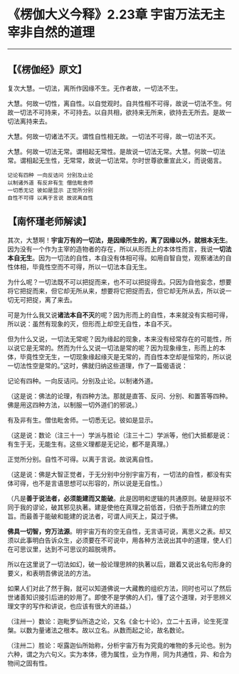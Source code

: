 # 《楞伽大义今释》2.23章 宇宙万法无主宰非自然的道理

------

## 【《楞伽经》原文】

复次大慧。一切法，离所作因缘不生。无作者故，一切法不生。

大慧。何故一切性，离自性。以自觉观时。自共性相不可得，故说一切法不生。何故一切法不可持来，不可持去。以自共相，欲持来无所来，欲持去无所去。是故一切法离持来去。

大慧。何故一切诸法不灭。谓性自性相无故。一切法不可得，故一切法不灭。

大慧。何故一切法无常。谓相起无常性。是故说一切法无常。大慧。何故一切法常。谓相起无生性，无常常，故说一切法常。尔时世尊欲重宣此义，而说偈言。

```
记论有四种 一向反诘问 分别及止论
以制诸外道 有反非有生 僧佉毗舍师
一切悉无记 彼如是显示 正觉所分别
自性不可得 以离于言说 故说离自性
```



## 【南怀瑾老师解读】

其次，大慧啊！**宇宙万有的一切法，是因缘所生的，离了因缘以外，就根本无生**。因为没有一个作为主宰的造物者的存在，所以从形而上的本体性而言，我说**一切法本自无生**。因为一切法的自性，本自没有体相可得。如用自智自觉，观察诸法的自性体相，毕竟性空而不可得，所以一切法本自无生。

为什么呢？一切法既不可以把捉而来，也不可以把捉得去。只因为自他妄念，想要将它把捉而来，但它却无所从来，想要将它把捉而去，但它却无所从去，所以说一切无可把捉，离了来去。

可是为什么我又说**诸法本自不灭**的呢？因为形而上的自性，本来就没有实相可得，所以说：虽然有现象的灭，但形而上却空无自性，本自不灭。

但为什么又说，一切法无常呢？因为缘起的现象，本来没有经常存在的可能性，所以说它是无常的。然而为什么又说一切法是常的呢？因为现象缘生，形而上的本体，毕竟性空无生，一切现象缘起缘灭是无常的，而自性本空却是恒常的，所以说一切法性空是常的。”这时，佛就归纳这些道理，作了一篇偈语说：

记论有四种。一向反诘问。分别及止论。以制诸外道。

（这是说：佛法的论理，有四种方法。那就是直答、反问、分别、和置答等四种。佛是用这四种方法，以制服一切外道们的邪说。）

有及非有生。僧佉毗舍师。一切悉无记。彼如是显示。

（这是说：数论（注三十一）学派与胜论（注三十二）学派等，他们大抵都是说：有生于无，无能生有。这些义理都是无记论，都不是真理。）

正觉所分别。自性不可得。以离于言说。故说离自性。

（这是说：佛是大智正觉者，于无分别中分别宇宙万有，一切法的自性，都没有实体可得，也不是言语思想可以形容的，所以说是无自性。）

（凡是**善于说法者，必须能建而又能破**。此是因明和逻辑的共通原则。破是辩驳不同于我的谬论，破其邪见执著。建是使他在真理之前低首，归依于吾所建立的宗旨。而最善于能破和能建的说法者，可谓人间天上，莫过于佛。

**佛具一切智，穷万法源**。明宇宙万有的空无自性，无言语可说，离思义之表。却又须以此事明白告诉众生，必须要在不可说中，用各种方法说出其中的道理，使人们在可思议里，达到不可思议的超脱境界。

所以在这里说了一切法如幻，破一般论理思辨的执著以后，跟着又说出名句形身的要义，和表明吾佛说法的方法。

如果人们对此了然于胸，就可以知道佛说一大藏教的组织方法，同时也可以了然后世诸善知识接引后进的妙用了。即使不是学佛的人们，懂了这个道理，对于思辨义理文字的写作和讲说，也应该有很大的进益。）

（注卅一）数论：迦毗罗仙所造之论，又名《金七十论》，立二十五谛，论生死涅槃。以数为量诸法之根本。故以立名。从数而起之论，故名数论。

（注卅二）胜论：呕露迦仙所始称，分析宇宙万有为究竟的唯物的多元论也。别为六种，谓之为六句义。实为本体，德为属性，业为作用，同为共通性，异、和合为物间之固有性。

